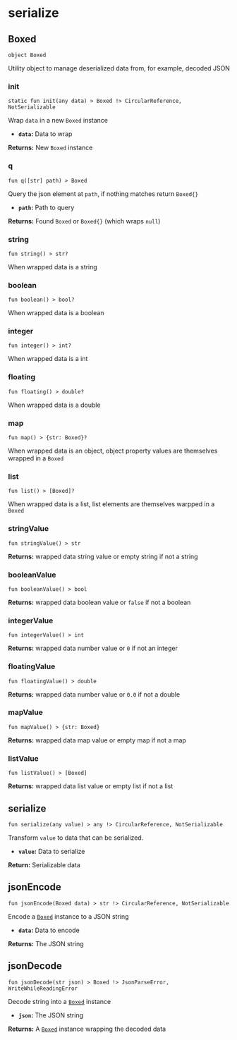 # serialize

## Boxed
```buzz
object Boxed
```
Utility object to manage deserialized data from, for example, decoded JSON

### init
```buzz
static fun init(any data) > Boxed !> CircularReference, NotSerializable
```
Wrap `data` in a new `Boxed` instance
- **`data`:** Data to wrap

**Returns:** New `Boxed` instance

### q
```buzz
fun q([str] path) > Boxed
```
Query the json element at `path`, if nothing matches return `Boxed{}`
- **`path`:** Path to query

**Returns:** Found `Boxed` or `Boxed{}` (which wraps `null`)

### string
```buzz
fun string() > str?
```
When wrapped data is a string

### boolean
```buzz
fun boolean() > bool?
```
When wrapped data is a boolean

### integer
```buzz
fun integer() > int?
```
When wrapped data is a int

### floating
```buzz
fun floating() > double?
```
When wrapped data is a double

### map
```buzz
fun map() > {str: Boxed}?
```
When wrapped data is an object, object property values are themselves wrapped in a `Boxed`

### list
```buzz
fun list() > [Boxed]?
```
When wrapped data is a list, list elements are themselves warpped in a `Boxed`

### stringValue
```buzz
fun stringValue() > str
```
**Returns:** wrapped data string value or empty string if not a string

### booleanValue
```buzz
fun booleanValue() > bool
```
**Returns:** wrapped data boolean value or `false` if not a boolean

### integerValue
```buzz
fun integerValue() > int
```
**Returns:** wrapped data number value or `0` if not an integer

### floatingValue
```buzz
fun floatingValue() > double
```
**Returns:** wrapped data number value or `0.0` if not a double

### mapValue
```buzz
fun mapValue() > {str: Boxed}
```
**Returns:** wrapped data map value or empty map if not a map

### listValue
```buzz
fun listValue() > [Boxed]
```
**Returns:** wrapped data list value or empty list if not a list

## serialize
```buzz
fun serialize(any value) > any !> CircularReference, NotSerializable
```
Transform `value` to data that can be serialized.
- **`value`:** Data to serialize

**Return:** Serializable data

## jsonEncode
```buzz
fun jsonEncode(Boxed data) > str !> CircularReference, NotSerializable
```
Encode a [`Boxed`](/reference/std/serialize.html#boxed) instance to a JSON string
- **`data`:** Data to encode

**Returns:** The JSON string

## jsonDecode
```buzz
fun jsonDecode(str json) > Boxed !> JsonParseError, WriteWhileReadingError
```
Decode string into a [`Boxed`](/reference/std/serialize.html#boxed) instance
- **`json`:** The JSON string

**Returns:** A [`Boxed`](/reference/std/serialize.html#boxed) instance wrapping the decoded data
